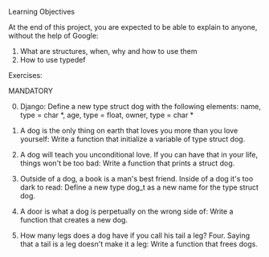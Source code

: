 Learning Objectives

At the end of this project, you are expected to be able to explain to anyone, without the help of Google:

1. What are structures, when, why and how to use them
2. How to use typedef

Exercises:

MANDATORY

0. Django: Define a new type struct dog with the following elements: name, type = char *, age, type = float,  owner, type = char *

1. A dog is the only thing on earth that loves you more than you love yourself: Write a function that initialize a variable of type struct dog.

2. A dog will teach you unconditional love. If you can have that in your life, things won't be too bad: Write a function that prints a struct dog.

3. Outside of a dog, a book is a man's best friend. Inside of a dog it's too dark to read: Define a new type dog_t as a new name for the type struct dog.

4. A door is what a dog is perpetually on the wrong side of: Write a function that creates a new dog.

5. How many legs does a dog have if you call his tail a leg? Four. Saying that a tail is a leg doesn't make it a leg: Write a function that frees dogs.
